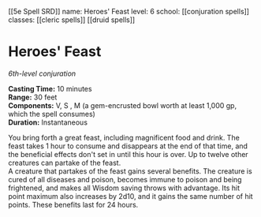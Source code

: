 [[5e Spell SRD]]
name: Heroes' Feast
level: 6
school: [[conjuration spells]]
classes: [[cleric spells]]
         [[druid spells]]

# Heroes' Feast 
_6th-level conjuration_ 

**Casting Time:** 10 minutes    
**Range:** 30 feet    
**Components:** V, S , M (a gem-encrusted bowl worth at least 1,000 gp, which the spell consumes)    
**Duration:** Instantaneous 

You bring forth a great feast, including magnificent food and drink. The feast takes 1 hour to consume and disappears at the end of that time, and the beneficial effects don't set in until this hour is over. Up to twelve other creatures can partake of the feast.    
A creature that partakes of the feast gains several benefits. The creature is cured of all diseases and poison, becomes immune to poison and being frightened, and makes all Wisdom saving throws with advantage. Its hit point maximum also increases by 2d10, and it gains the same number of hit points. These benefits last for 24 hours. 